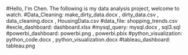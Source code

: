 #Hello, I'm Chen. The following is my data analysis project, welcome to watch.
#Data_Cleaning: make_dirty_data.docx , dirty_data.csv , data_cleaning.docx , HousingData.csv
#data_file: shopping_trends.csv
#excle_dashboard: dashboard.xlsx
#mysql_query: mysql.docx , sql3.sql
#powerbi_dashboard: powerbi.png , powerbi.pbix
#python_visualization: python_code.docx , python_visualization.docx
#tableau_dashboard: tableau.png
